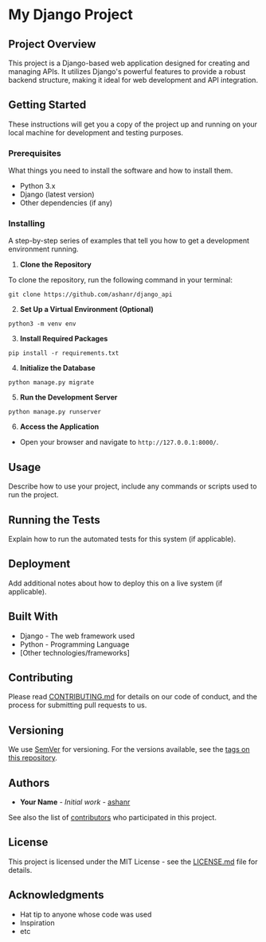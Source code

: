 # My Django Project

## Project Overview

This project is a Django-based web application designed for creating and managing APIs. It utilizes Django's powerful features to provide a robust backend structure, making it ideal for web development and API integration.

## Getting Started

These instructions will get you a copy of the project up and running on your local machine for development and testing purposes.

### Prerequisites

What things you need to install the software and how to install them.

- Python 3.x
- Django (latest version)
- Other dependencies (if any)

### Installing

A step-by-step series of examples that tell you how to get a development environment running.

1. **Clone the Repository**

To clone the repository, run the following command in your terminal:

``` git clone https://github.com/ashanr/django_api  ```



2. **Set Up a Virtual Environment (Optional)**


``` python3 -m venv env ```


3. **Install Required Packages**


``` pip install -r requirements.txt ```


4. **Initialize the Database**

``` python manage.py migrate  ```


5. **Run the Development Server**

``` python manage.py runserver ```


6. **Access the Application**
- Open your browser and navigate to `http://127.0.0.1:8000/`.

## Usage

Describe how to use your project, include any commands or scripts used to run the project.

## Running the Tests

Explain how to run the automated tests for this system (if applicable).

## Deployment

Add additional notes about how to deploy this on a live system (if applicable).

## Built With

- Django - The web framework used
- Python - Programming Language
- [Other technologies/frameworks]

## Contributing

Please read [CONTRIBUTING.md](https://github.com/ashanr/django_api/blob/master/CONTRIBUTING.md) for details on our code of conduct, and the process for submitting pull requests to us.

## Versioning

We use [SemVer](http://semver.org/) for versioning. For the versions available, see the [tags on this repository](https://github.com/ashanr/django_api/tags).

## Authors

- **Your Name** - *Initial work* - [ashanr](https://github.com/ashanr)

See also the list of [contributors](https://github.com/ashanr/django_api/contributors) who participated in this project.

## License

This project is licensed under the MIT License - see the [LICENSE.md](https://github.com/ashanr/django_api/blob/master/LICENSE.md) file for details.

## Acknowledgments

- Hat tip to anyone whose code was used
- Inspiration
- etc

 
